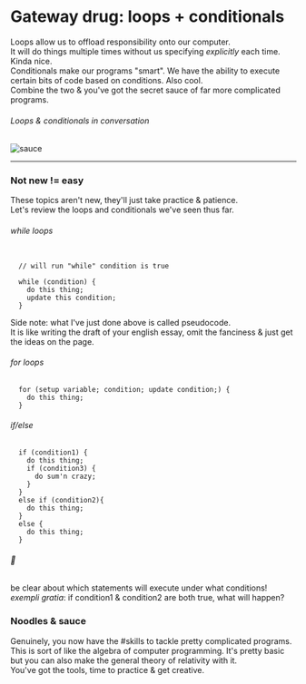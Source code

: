 # Gateway drug: loops + conditionals
Loops allow us to offload responsibility onto our computer.\
It will do things multiple times without us specifying _explicitly_ each time. Kinda nice.\
Conditionals make our programs "smart". We have the ability to execute certain bits of code based on conditions. Also cool.\
Combine the two & you've got the secret sauce of far more complicated programs.
###### Loops & conditionals in conversation
![sauce](noodleSauce.gif)

----
### Not new != easy
These topics aren't new, they'll just take practice & patience.\
Let's review the loops and conditionals we've seen thus far.
###### while loops
```

  // will run "while" condition is true
  
  while (condition) {
    do this thing;
    update this condition;
  }
```
Side note: what I've just done above is called pseudocode.\
It is like writing the draft of your english essay, omit the fanciness & just get the ideas on the page.
###### for loops
```
  for (setup variable; condition; update condition;) {
    do this thing;
  }
```
###### if/else
```  
  if (condition1) {
    do this thing;
    if (condition3) {
      do sum'n crazy;
    }
  }
  else if (condition2){
    do this thing;
  }
  else {
    do this thing;
  }
```
###### :eyes:&nbsp; 
be clear about which statements will execute under what conditions!\
_exempli gratia_: if condition1 & condition2 are both true, what will happen?

### Noodles & sauce
Genuinely, you now have the #skills to tackle pretty complicated programs.\
This is sort of like the algebra of computer programming. It's pretty basic but you can also make the general theory of relativity with it.\
You've got the tools, time to practice & get creative.


  
